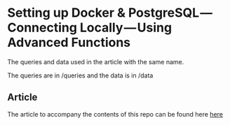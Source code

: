 # Setting up Docker & PostgreSQL — Connecting Locally — Using Advanced Functions

The queries and data used in the article with the same name.

The queries are in /queries and the data is in /data

## Article

The article to accompany the contents of this repo can be found here [here](https://medium.com/@rrfd/setting-up-docker-postgresql-connecting-locally-using-advanced-functions-d8fe3bd58de6)
